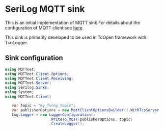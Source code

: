 # SeriLog MQTT sink

This is an initial implementation of MQTT sink
For details about the configuration of MQTT client see [here](https://github.com/chkr1011/MQTTnet/wiki/Client).

This sink is primarily developed to be used in TcOpen framework with TcoLogger.

## Sink configuration

~~~C#
using MQTTnet;
using MQTTnet.Client.Options;
using MQTTnet.Client.Receiving;
using MQTTnet.Server;
using Serilog.Sinks;
using System;
using MQTTnet.Client;

   var topic = "my_funny_topic";
   var publisherOptions = new MqttClientOptionsBuilder().WithTcpServer("broker.emqx.io").Build();
   Log.Logger = new LoggerConfiguration()
                    .WriteTo.MQTT(publisherOptions, topic)
                    .CreateLogger();                    
~~~


